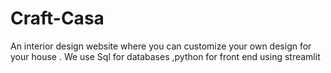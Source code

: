 # Craft-Casa
An interior design website where you can customize your own design for your house . We use Sql for databases ,python for front end using streamlit

